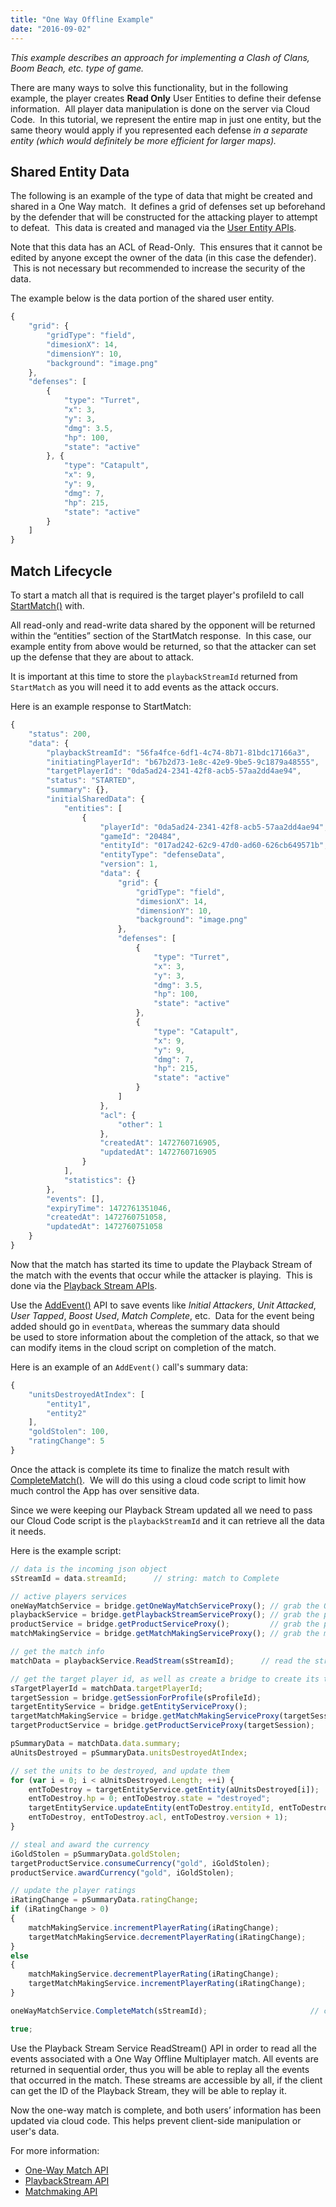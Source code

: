 ```yaml
---
title: "One Way Offline Example"
date: "2016-09-02"
---
```


_This example describes an approach for implementing a Clash of Clans, Boom Beach, etc. type of game._

There are many ways to solve this functionality, but in the following example, the player creates **Read Only** User Entities to define their defense information.  All player data manipulation is done on the server via Cloud Code.  In this tutorial, we represent the entire map in just one entity, but the same theory would apply if you represented each defense _in a separate entity (which would definitely be more efficient for larger maps)._

## Shared Entity Data

The following is an example of the type of data that might be created and shared in a One Way match.  It defines a grid of defenses set up beforehand by the defender that will be constructed for the attacking player to attempt to defeat.  This data is created and managed via the [User Entity APIs](/api/capi/entity).

Note that this data has an ACL of Read-Only.  This ensures that it cannot be edited by anyone except the owner of the data (in this case the defender).  This is not necessary but recommended to increase the security of the data.

The example below is the data portion of the shared user entity.
```js
{
    "grid": {
        "gridType": "field",
        "dimesionX": 14,
        "dimensionY": 10,
        "background": "image.png"
    },
    "defenses": [
        {
            "type": "Turret",
            "x": 3,
            "y": 3,
            "dmg": 3.5,
            "hp": 100,
            "state": "active"
        }, {
            "type": "Catapult",
            "x": 9,
            "y": 9,
            "dmg": 7,
            "hp": 215,
            "state": "active"
        }
    ]
}
```
## Match Lifecycle

To start a match all that is required is the target player's profileId to call [StartMatch()](/api/capi/onewaymatch/startmatch) with.

All read-only and read-write data shared by the opponent will be returned within the “entities” section of the StartMatch response.  In this case, our example entity from above would be returned, so that the attacker can set up the defense that they are about to attack.

It is important at this time to store the `playbackStreamId` returned from `StartMatch` as you will need it to add events as the attack occurs.

Here is an example response to StartMatch:
```js
{
    "status": 200,
    "data": {
        "playbackStreamId": "56fa4fce-6df1-4c74-8b71-81bdc17166a3",
        "initiatingPlayerId": "b67b2d73-1e8c-42e9-9be5-9c1879a48555",
        "targetPlayerId": "0da5ad24-2341-42f8-acb5-57aa2dd4ae94",
        "status": "STARTED",
        "summary": {},
        "initialSharedData": {
            "entities": [
                {
                    "playerId": "0da5ad24-2341-42f8-acb5-57aa2dd4ae94",
                    "gameId": "20484",
                    "entityId": "017ad242-62c9-47d0-ad60-626cb649571b",
                    "entityType": "defenseData",
                    "version": 1,
                    "data": {
                        "grid": {
                            "gridType": "field",
                            "dimesionX": 14,
                            "dimensionY": 10,
                            "background": "image.png"
                        },
                        "defenses": [
                            {
                                "type": "Turret",
                                "x": 3,
                                "y": 3,
                                "dmg": 3.5,
                                "hp": 100,
                                "state": "active"
                            },
                            {
                                "type": "Catapult",
                                "x": 9,
                                "y": 9,
                                "dmg": 7,
                                "hp": 215,
                                "state": "active"
                            }
                        ]
                    },
                    "acl": {
                        "other": 1
                    },
                    "createdAt": 1472760716905,
                    "updatedAt": 1472760716905
                }
            ],
            "statistics": {}
        },
        "events": [],
        "expiryTime": 1472761351046,
        "createdAt": 1472760751058,
        "updatedAt": 1472760751058
    }
}
```
Now that the match has started its time to update the Playback Stream of the match with the events that occur while the attacker is playing.  This is done via the [Playback Stream APIs](/api/capi/playbackstream).

Use the [AddEvent()](/api/capi/playbackstream/addevent) API to save events like _Initial Attackers_, _Unit Attacked_, _User Tapped_, _Boost Used_, _Match Complete_, etc.  Data for the event being added should go in `eventData`, whereas the summary data should be used to store information about the completion of the attack, so that we can modify items in the cloud script on completion of the match.

Here is an example of an `AddEvent()` call's summary data:
```js
{
    "unitsDestroyedAtIndex": [
        "entity1",
        "entity2"
    ],
    "goldStolen": 100,
    "ratingChange": 5
}
```
Once the attack is complete its time to finalize the match result with [CompleteMatch()](/api/capi/onewaymatch/completematch).  We will do this using a cloud code script to limit how much control the App has over sensitive data.

Since we were keeping our Playback Stream updated all we need to pass our Cloud Code script is the `playbackStreamId` and it can retrieve all the data it needs.

Here is the example script:
```js
// data is the incoming json object
sStreamId = data.streamId;      // string: match to Complete

// active players services
oneWayMatchService = bridge.getOneWayMatchServiceProxy(); // grab the One way match service
playbackService = bridge.getPlaybackStreamServiceProxy(); // grab the playback stream service
productService = bridge.getProductServiceProxy();         // grab the product service
matchMakingService = bridge.getMatchMakingServiceProxy(); // grab the matchmaking service

// get the match info
matchData = playbackService.ReadStream(sStreamId);      // read the stream data, to get the summary data

// get the target player id, as well as create a bridge to create its target versions of its services
sTargetPlayerId = matchData.targetPlayerId;     
targetSession = bridge.getSessionForProfile(sProfileId); 
targetEntityService = bridge.getEntityServiceProxy(); 
targetMatchMakingService = bridge.getMatchMakingServiceProxy(targetSession);
targetProductService = bridge.getProductServiceProxy(targetSession); 

pSummaryData = matchData.data.summary;
aUnitsDestroyed = pSummaryData.unitsDestroyedAtIndex;

// set the units to be destroyed, and update them
for (var i = 0; i < aUnitsDestroyed.Length; ++i) { 
    entToDestroy = targetEntityService.getEntity(aUnitsDestroyed[i]); 
    entToDestroy.hp = 0; entToDestroy.state = "destroyed"; 
    targetEntityService.updateEntity(entToDestroy.entityId, entToDestroy.entityType, 
    entToDestroy, entToDestroy.acl, entToDestroy.version + 1); 
} 

// steal and award the currency 
iGoldStolen = pSummaryData.goldStolen; 
targetProductService.consumeCurrency("gold", iGoldStolen); 
productService.awardCurrency("gold", iGoldStolen); 

// update the player ratings 
iRatingChange = pSummaryData.ratingChange; 
if (iRatingChange > 0)
{
    matchMakingService.incrementPlayerRating(iRatingChange);
    targetMatchMakingService.decrementPlayerRating(iRatingChange);
}
else
{
    matchMakingService.decrementPlayerRating(iRatingChange);
    targetMatchMakingService.incrementPlayerRating(iRatingChange);
}

oneWayMatchService.CompleteMatch(sStreamId);                       // complete the match

true;
```
Use the Playback Stream Service ReadStream() API in order to read all the events associated with a One Way Offline Multiplayer match. All events are returned in sequential order, thus you will be able to replay all the events that occurred in the match. These streams are accessible by all, if the client can get the ID of the Playback Stream, they will be able to replay it.

Now the one-way match is complete, and both users’ information has been updated via cloud code. This helps prevent client-side manipulation or user's data.

For more information:

- [One-Way Match API](/api/capi/onewaymatch)
- [PlaybackStream API](/api/capi/playbackstream)
- [Matchmaking API](/api/capi/matchmaking)
